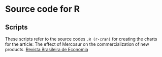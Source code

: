 # Source code for R

## Scripts

These scripts refer to the source codes `.R (r-cran)` for creating the charts for the article: The effect of Mercosur on the commercialization of new products. [Revista Brasileira de Economia](http://dx.doi.org/10.5935/0034-7140.20160015)